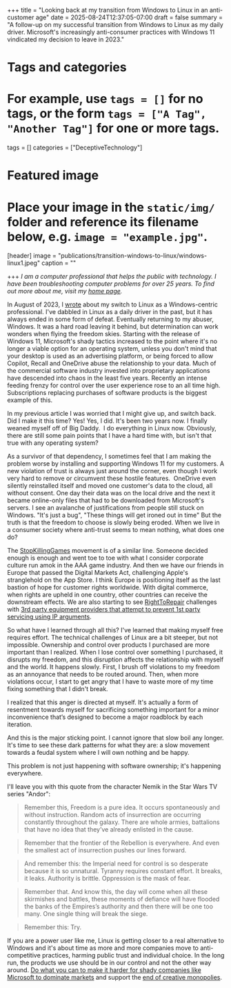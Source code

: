 +++
title = "Looking back at my transition from Windows to Linux in an anti-customer age"
date = 2025-08-24T12:37:05-07:00
draft = false
summary = "A follow-up on my successful transition from Windows to Linux as my daily driver. Microsoft's increasingly anti-consumer practices with Windows 11 vindicated my decision to leave in 2023."
# Tags and categories
# For example, use `tags = []` for no tags, or the form `tags = ["A Tag", "Another Tag"]` for one or more tags.
tags = []
categories = ["DeceptiveTechnology"]

# Featured image
# Place your image in the `static/img/` folder and reference its filename below, e.g. `image = "example.jpg"`.
[header]
image = "publications/transition-windows-to-linux/windows-linux1.jpeg"
caption = ""

+++
*I am a computer professional that helps the public with technology. I have been troubleshooting computer problems for over 25 years. To find out more about me, visit my [home page](https://scottRlarson.com).*

In August of 2023, I [wrote](http://scottrlarson.com/publications/publication-transition-windows-to-linux/) about my switch to Linux as a Windows-centric professional. I've dabbled in Linux as a daily driver in the past, but it has always ended in some form of defeat. Eventually returning to my abuser, Windows. It was a hard road leaving it behind, but determination can work wonders when flying the freedom skies. Starting with the release of Windows 11, Microsoft's shady tactics increased to the point where it's no longer a viable option for an operating system, unless you don't mind that your desktop is used as an advertising platform, or being forced to allow Copilot, Recall and OneDrive abuse the relationship to your data. Much of the commercial software industry invested into proprietary applications have descended into chaos in the least five years. Recently an intense feeding frenzy for control over the user experience rose to an all time high. Subscriptions replacing purchases of software products is the biggest example of this.

In my previous article I was worried that I might give up, and switch back. Did I make it this time? Yes! Yes, I did. It's been two years now. I finally weaned myself off of Big Daddy.  I do everything in Linux now. Obviously, there are still some pain points that I have a hard time with, but isn't that true with any operating system?

As a survivor of that dependency, I sometimes feel that I am making the problem worse by installing and supporting Windows 11 for my customers. A new violation of trust is always just around the corner, even though I work very hard to remove or circumvent these hostile features.  OneDrive even silently reinstalled itself and moved one customer's data to the cloud, all without consent. One day their data was on the local drive and the next it became online-only files that had to be downloaded from Microsoft's servers. I see an avalanche of justifications from people still stuck on Windows. "It's just a bug", "These things will get ironed out in time" But the truth is that the freedom to choose is slowly being eroded. When we live in a consumer society where anti-trust seems to mean nothing, what does one do?  

The [StopKillingGames](https://www.stopkillinggames.com/) movement is of a similar line. Someone decided enough is enough and went toe to toe with what I consider corporate culture run amok in the AAA game industry. And then we have our friends in Europe that passed the Digital Markets Act, challenging Apple's stranglehold on the App Store. I think Europe is positioning itself as the last bastion of hope for customer rights worldwide. With digital commerce, when rights are upheld in one country, other countries can receive the downstream effects. We are also starting to see [RightToRepair](https://pirg.org/campaigns/right-to-repair/) challenges with [3rd party equipment providers that attempt to prevent 1st party servicing using IP arguments](https://www.youtube.com/watch?v=8EWAIlX5d1Y).

So what have I learned through all this? I've learned that making myself free requires effort. The technical challenges of Linux are a bit steeper, but not impossible. Ownership and control over products I purchased are more important than I realized. When I lose control over something I purchased, it disrupts my freedom, and this disruption affects the relationship with myself and the world. It happens slowly. First, I brush off violations to my freedom as an annoyance that needs to be routed around. Then, when more violations occur, I start to get angry that I have to waste more of my time fixing something that I didn't break.

I realized that this anger is directed at myself. It's actually a form of resentment towards myself for sacrificing something important for a minor inconvenience that’s designed to become a major roadblock by each iteration.

And this is the major sticking point. I cannot ignore that slow boil any longer. It's time to see these dark patterns for what they are: a slow movement towards a feudal system where I will own nothing and be happy.

This problem is not just happening with software ownership; it's happening everywhere.

I'll leave you with this quote from the character Nemik in the Star Wars TV series "Andor": 

>Remember this, Freedom is a pure idea. It occurs spontaneously and without instruction. Random acts of insurrection are occurring constantly throughout the galaxy. There are whole armies, battalions that have no idea that they’ve already enlisted in the cause.

>Remember that the frontier of the Rebellion is everywhere. And even the smallest act of insurrection pushes our lines forward.

>And remember this: the Imperial need for control is so desperate because it is so unnatural. Tyranny requires constant effort. It breaks, it leaks. Authority is brittle. Oppression is the mask of fear.

>Remember that. And know this, the day will come when all these skirmishes and battles, these moments of defiance will have flooded the banks of the Empires’s authority and then there will be one too many. One single thing will break the siege.

>Remember this: Try.

If you are a power user like me, Linux is getting closer to a real alternative to Windows and it's about time as more and more companies move to anti-competitive practices, harming public trust and individual choice. In the long run, the products we use should be in our control and not the other way around. [Do what you can to make it harder for shady companies like Microsoft to dominate markets](https://www.fightforthefuture.org/) and support the [end of creative monopolies](https://www.endcreativemonopolies.com/).
